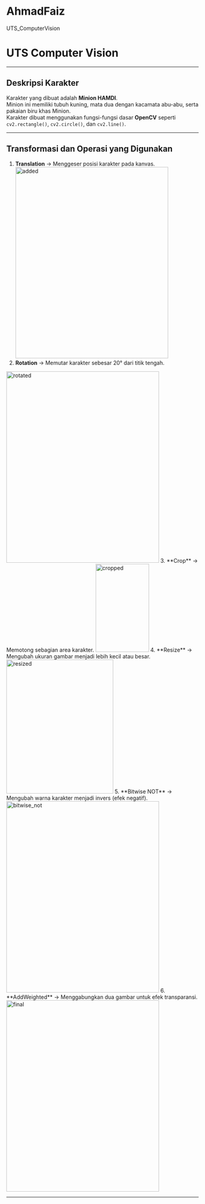 # AhmadFaiz
UTS_ComputerVision
#  UTS Computer Vision



---

##  Deskripsi Karakter
Karakter yang dibuat adalah **Minion HAMDI**.  
Minion ini memiliki tubuh kuning, mata dua dengan kacamata abu-abu, serta pakaian biru khas Minion.  
Karakter dibuat menggunakan fungsi-fungsi dasar **OpenCV** seperti `cv2.rectangle()`, `cv2.circle()`, dan `cv2.line()`.

---

##  Transformasi dan Operasi yang Digunakan
1. **Translation** → Menggeser posisi karakter pada kanvas.
   <img width="400" height="500" alt="added" src="https://github.com/user-attachments/assets/502b5cd3-1afd-4ed0-ada6-53fd4c2395f0" />
2.  **Rotation** → Memutar karakter sebesar 20° dari titik tengah.
   <img width="400" height="500" alt="rotated" src="https://github.com/user-attachments/assets/cd151a8a-75d3-4d70-a2d6-10cdfb711f28" />
3.  **Crop** → Memotong sebagian area karakter.
    <img width="140" height="230" alt="cropped" src="https://github.com/user-attachments/assets/842951d2-116b-4798-b6eb-a786444a34d6" />
4.  **Resize** → Mengubah ukuran gambar menjadi lebih kecil atau besar.
   <img width="280" height="350" alt="resized" src="https://github.com/user-attachments/assets/03288893-fdf7-40c2-b8dc-b2d5aab32a04" />
5.  **Bitwise NOT** → Mengubah warna karakter menjadi invers (efek negatif).
    <img width="400" height="500" alt="bitwise_not" src="https://github.com/user-attachments/assets/a30fe8c5-0589-4d14-8e32-0ed6798b936c" />
6.  **AddWeighted** → Menggabungkan dua gambar untuk efek transparansi.
     <img width="400" height="500" alt="final" src="https://github.com/user-attachments/assets/fe9a748e-9c7a-4d26-b2d1-c7d79a36bc87" />


---

